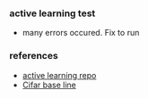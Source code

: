 ### active learning test
* many errors occured. Fix to run

### references
* [active learning repo](https://github.com/ej0cl6/deep-active-learning)
* [Cifar base line](https://www.kaggle.com/vikasbhadoria/cifar10-high-accuracy-model-build-on-pytorch)
